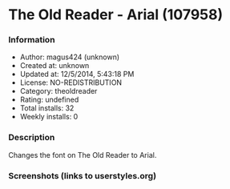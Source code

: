 # The Old Reader - Arial (107958)

### Information
- Author: magus424 (unknown)
- Created at: unknown
- Updated at: 12/5/2014, 5:43:18 PM
- License: NO-REDISTRIBUTION
- Category: theoldreader
- Rating: undefined
- Total installs: 32
- Weekly installs: 0


### Description
Changes the font on The Old Reader to Arial.


### Screenshots (links to userstyles.org)



